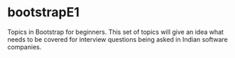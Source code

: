 # bootstrapE1
Topics in Bootstrap for beginners. This set of topics will give an idea what needs to be covered for interview questions being asked in Indian software companies.
